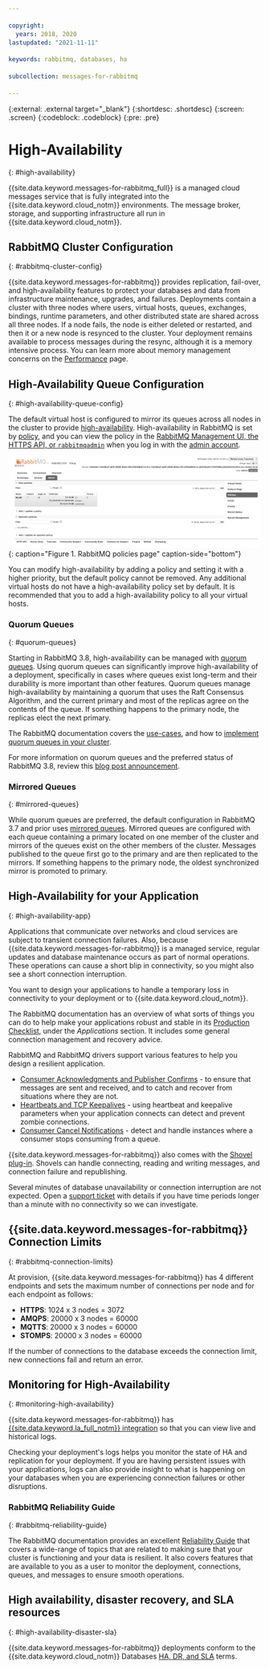 ```yaml
---

copyright:
  years: 2018, 2020
lastupdated: "2021-11-11"

keywords: rabbitmq, databases, ha

subcollection: messages-for-rabbitmq

---
```


{:external: .external target="_blank"}
{:shortdesc: .shortdesc}
{:screen: .screen}
{:codeblock: .codeblock}
{:pre: .pre}

# High-Availability 
{: #high-availability}

{{site.data.keyword.messages-for-rabbitmq_full}} is a managed cloud messages service that is fully integrated into the {{site.data.keyword.cloud_notm}} environments. The message broker, storage, and supporting infrastructure all run in {{site.data.keyword.cloud_notm}}.

## RabbitMQ Cluster Configuration
{: #rabbitmq-cluster-config}

{{site.data.keyword.messages-for-rabbitmq}} provides replication, fail-over, and high-availability features to protect your databases and data from infrastructure maintenance, upgrades, and failures. Deployments contain a cluster with three nodes where users, virtual hosts, queues, exchanges, bindings, runtime parameters, and other distributed state are shared across all three nodes. If a node fails, the node is either deleted or restarted, and then it or a new node is resynced to the cluster. Your deployment remains available to process messages during the resync, although it is a memory intensive process. You can learn more about memory management concerns on the [Performance](/docs/messages-for-rabbitmq?topic=messages-for-rabbitmq-performance) page.

## High-Availability Queue Configuration
{: #high-availability-queue-config}

The default virtual host is configured to mirror its queues across all nodes in the cluster to provide [high-availability](https://www.rabbitmq.com/ha.html). High-availability in RabbitMQ is set by [policy](https://www.rabbitmq.com/parameters.html#policies), and you can view the policy in the [RabbitMQ Management UI, the HTTPS API, or `rabbitmqadmin`](/docs/messages-for-rabbitmq?topic=messages-for-rabbitmq-management-plugin) when you log in with the [admin account](/docs/messages-for-rabbitmq?topic=messages-for-rabbitmq-user-management#the-admin-user).

![RabbitMQ policies page](images/ha-policies2.png){: caption="Figure 1. RabbitMQ policies page" caption-side="bottom"}

You can modify high-availability by adding a policy and setting it with a higher priority, but the default policy cannot be removed. Any additional virtual hosts do not have a high-availability policy set by default.  It is recommended that you to add a high-availability policy to all your virtual hosts.

### Quorum Queues
{: #quorum-queues}

Starting in RabbitMQ 3.8, high-availability can be managed with [quorum queues](https://www.rabbitmq.com/quorum-queues.html). Using quorum queues can significantly improve high-availability of a deployment, specifically in cases where queues exist long-term and their durability is more important than other features. Quorum queues manage high-availability by maintaining a quorum that uses the Raft Consensus Algorithm, and the current primary and most of the replicas agree on the contents of the queue. If something happens to the primary node, the replicas elect the next primary.

The RabbitMQ documentation covers the [use-cases](https://www.rabbitmq.com/quorum-queues.html#use-cases), and how to [implement quorum queues in your cluster](https://www.rabbitmq.com/quorum-queues.html#usage).

For more information on quorum queues and the preferred status of RabbitMQ 3.8, review this [blog post announcement](https://cms.ibm.com/cloud/blog/announcements/ibm-cloud-messages-for-rabbitmq-38-is-now-preferred).  

### Mirrored Queues
{: #mirrored-queues}

While quorum queues are preferred, the default configuration in RabbitMQ 3.7 and prior uses [mirrored queues](https://www.rabbitmq.com/ha.html#what-is-mirroring). Mirrored queues are configured with each queue containing a primary located on one member of the cluster and mirrors of the queues exist on the other members of the cluster. Messages published to the queue first go to the primary and are then replicated to the mirrors. If something happens to the primary node, the oldest synchronized mirror is promoted to primary.


## High-Availability for your Application
{: #high-availability-app}

Applications that communicate over networks and cloud services are subject to transient connection failures. Also, because {{site.data.keyword.messages-for-rabbitmq}} is a managed service, regular updates and database maintenance occurs as part of normal operations. These operations can cause a short blip in connectivity, so you might also see a short connection interruption.

You want to design your applications to handle a temporary loss in connectivity to your deployment or to {{site.data.keyword.cloud_notm}}. 

The RabbitMQ documentation has an overview of what sorts of things you can do to help make your applications robust and stable in its [Production Checklist](https://www.rabbitmq.com/production-checklist.html#apps), under the _Applications_ section. It includes some general connection management and recovery advice.

RabbitMQ and RabbitMQ drivers support various features to help you design a resilient application.
- [Consumer Acknowledgments and Publisher Confirms](https://www.rabbitmq.com/confirms.html) - to ensure that messages are sent and received, and to catch and recover from situations where they are not. 
- [Heartbeats and TCP Keepalives](https://www.rabbitmq.com/heartbeats.html) - using heartbeat and keepalive parameters when your application connects can detect and prevent zombie connections.
- [Consumer Cancel Notifications](https://www.rabbitmq.com/consumer-cancel.html) - detect and handle instances where a consumer stops consuming from a queue.

{{site.data.keyword.messages-for-rabbitmq}} also comes with the [Shovel plug-in](https://www.rabbitmq.com/shovel.html). Shovels can handle connecting, reading and writing messages, and connection failure and republishing.

Several minutes of database unavailability or connection interruption are not expected. Open a [support ticket](https://cloud.ibm.com/unifiedsupport/cases/add) with details if you have time periods longer than a minute with no connectivity so we can investigate.

## {{site.data.keyword.messages-for-rabbitmq}} Connection Limits 
{: #rabbitmq-connection-limits}

At provision, {{site.data.keyword.messages-for-rabbitmq}} has 4 different endpoints and sets the maximum number of connections per node and for each endpoint as follows: 

* **HTTPS**: 1024 x 3 nodes = 3072
* **AMQPS**: 20000 x 3 nodes = 60000
* **MQTTS**: 20000 x 3 nodes = 60000
* **STOMPS**: 20000 x 3 nodes = 60000

If the number of connections to the database exceeds the connection limit, new connections fail and return an error.

## Monitoring for High-Availability
{: #monitoring-high-availability}

{{site.data.keyword.messages-for-rabbitmq}} has [{{site.data.keyword.la_full_notm}} integration](/docs/messages-for-rabbitmq?topic=cloud-databases-logging) so that you can view live and historical logs.

Checking your deployment's logs helps you monitor the state of HA and replication for your deployment. If you are having persistent issues with your applications, logs can also provide insight to what is happening on your databases when you are experiencing connection failures or other disruptions.

### RabbitMQ Reliability Guide
{: #rabbitmq-reliability-guide}

The RabbitMQ documentation provides an excellent [Reliability Guide](https://www.rabbitmq.com/reliability.html) that covers a wide-range of topics that are related to making sure that your cluster is functioning and your data is resilient. It also covers features that are available to you as a user to monitor the deployment, connections, queues, and messages to ensure smooth operations.

## High availability, disaster recovery, and SLA resources
{: #high-availability-disaster-sla}

{{site.data.keyword.messages-for-rabbitmq}} deployments conform to the {{site.data.keyword.cloud_notm}} Databases [HA, DR, and SLA](/docs/cloud-databases?topic=cloud-databases-ha-dr) terms.

